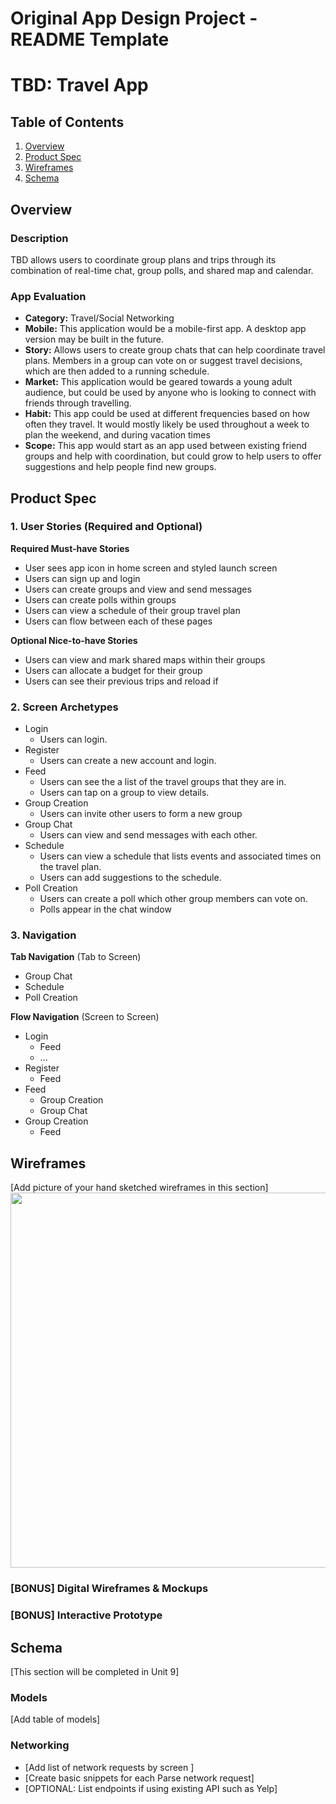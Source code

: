 Original App Design Project - README Template
===

# TBD: Travel App

## Table of Contents
1. [Overview](#Overview)
1. [Product Spec](#Product-Spec)
1. [Wireframes](#Wireframes)
2. [Schema](#Schema)

## Overview
### Description
TBD allows users to coordinate group plans and trips through its combination of real-time chat, group polls, and shared map and calendar.

### App Evaluation
- **Category:** Travel/Social Networking
- **Mobile:** This application would be a mobile-first app. A desktop app version may be built in the future.
- **Story:** Allows users to create group chats that can help coordinate travel plans. Members in a group can vote  on or suggest travel decisions, which are then added to a running schedule. 
- **Market:** This application would be geared towards a young adult audience, but could be used by anyone who is looking to connect with friends through travelling.
- **Habit:** This app could be used at different frequencies based on how often they travel. It would mostly likely be used throughout a week to plan the weekend, and during vacation times  
- **Scope:** This app would start as an app used between existing friend groups and help with coordination, but could grow to help users to offer suggestions and help people find new groups. 

## Product Spec

### 1. User Stories (Required and Optional)

**Required Must-have Stories**

* User sees app icon in home screen and styled launch screen
* Users can sign up and login
* Users can create groups and view and send messages
* Users can create polls within groups
* Users can view a schedule of their group travel plan
* Users can flow between each of these pages

**Optional Nice-to-have Stories**

* Users can view and mark shared maps within their groups 
* Users can allocate a budget for their group
* Users can see their previous trips and reload if 

### 2. Screen Archetypes

* Login
    * Users can login.
* Register 
   * Users can create a new account and login.
* Feed
   * Users can see the a list of the travel groups that they are in.
   * Users can tap on a group to view details.
* Group Creation
    * Users can invite other users to form a new group
* Group Chat
    * Users can view and send messages with each other.
* Schedule
    * Users can view a schedule that lists events and associated times on the travel plan.
    * Users can add suggestions to the schedule.
* Poll Creation
    * Users can create a poll which other group members can vote on.
    * Polls appear in the chat window


### 3. Navigation

**Tab Navigation** (Tab to Screen)

* Group Chat
* Schedule
* Poll Creation

**Flow Navigation** (Screen to Screen)

* Login
   * Feed
   * ...
* Register
   * Feed
* Feed
    * Group Creation
    * Group Chat
* Group Creation
    * Feed

## Wireframes
[Add picture of your hand sketched wireframes in this section]
<img src="YOUR_WIREFRAME_IMAGE_URL" width=600>

### [BONUS] Digital Wireframes & Mockups

### [BONUS] Interactive Prototype

## Schema 
[This section will be completed in Unit 9]
### Models
[Add table of models]
### Networking
- [Add list of network requests by screen ]
- [Create basic snippets for each Parse network request]
- [OPTIONAL: List endpoints if using existing API such as Yelp]
